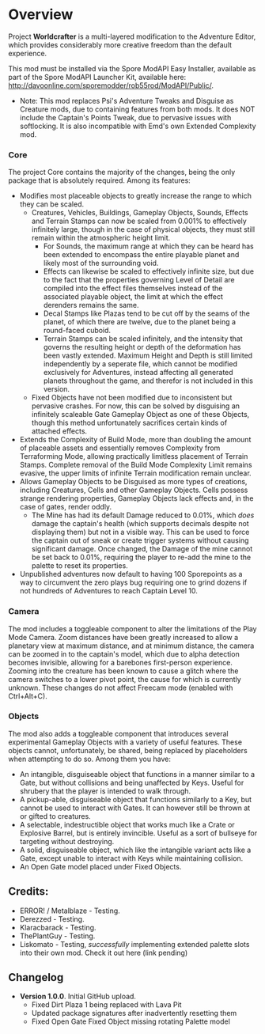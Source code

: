# Overview
Project **Worldcrafter** is a multi-layered modification to the Adventure Editor, which provides considerably more creative freedom than the default experience. 

This mod must be installed via the Spore ModAPI Easy Installer, available as part of the Spore ModAPI Launcher Kit, available here: http://davoonline.com/sporemodder/rob55rod/ModAPI/Public/.

* Note: This mod replaces Psi's Adventure Tweaks and Disguise as Creature mods, due to containing features from both mods. It does NOT include the Captain's Points Tweak, due to pervasive issues with softlocking. It is also incompatible with Emd's own Extended Complexity mod.

### Core
The project Core contains the majority of the changes, being the only package that is absolutely required. Among its features: 
* Modifies most placeable objects to greatly increase the range to which they can be scaled. 
  * Creatures, Vehicles, Buildings, Gameplay Objects, Sounds, Effects and Terrain Stamps can now be scaled from 0.001% to effectively infinitely large, though in the case of physical objects, they must still remain within the atmospheric height limit.
    * For Sounds, the maximum range at which they can be heard has been extended to encompass the entire playable planet and likely most of the surrounding void.
    * Effects can likewise be scaled to effectively infinite size, but due to the fact that the properties governing Level of Detail are compiled into the effect files themselves instead of the associated playable object, the limit at which the effect derenders remains the same.
    * Decal Stamps like Plazas tend to be cut off by the seams of the planet, of which there are twelve, due to the planet being a round-faced cuboid.
    * Terrain Stamps can be scaled infinitely, and the intensity that governs the resulting height or depth of the deformation has been vastly extended. Maximum Height and Depth is still limited independently by a seperate file, which cannot be modified exclusively for Adventures, instead affecting all generated planets throughout the game, and therefor is not included in this version.
  * Fixed Objects have not been modified due to inconsistent but pervasive crashes. For now, this can be solved by disguising an infinitely scaleable Gate Gameplay Object as one of these Objects, though this method unfortunately sacrifices certain kinds of attached effects.
* Extends the Complexity of Build Mode, more than doubling the amount of placeable assets and essentially removes Complexity from Terraforming Mode, allowing practically limitless placement of Terrain Stamps. Complete removal of the Build Mode Complexity Limit remains evasive, the upper limits of infinite Terrain modification remain unclear.
* Allows Gameplay Objects to be Disguised as more types of creations, including Creatures, Cells and other Gameplay Objects. Cells possess strange rendering properties, Gameplay Objects lack effects and, in the case of gates, render oddly.
  * The Mine has had its default Damage reduced to 0.01%, which _does_ damage the captain's health (which supports decimals despite not displaying them) but not in a visible way. This can be used to force the captain out of sneak or create trigger systems without causing significant damage. Once changed, the Damage of the mine cannot be set back to 0.01%, requiring the player to re-add the mine to the palette to reset its properties.
* Unpublished adventures now default to having 100 Sporepoints as a way to circumvent the zero plays bug requiring one to grind dozens if not hundreds of Adventures to reach Captain Level 10.

### Camera
The mod includes a toggleable component to alter the limitations of the Play Mode Camera. Zoom distances have been greatly increased to allow a planetary view at maximum distance, and at minimum distance, the camera can be zoomed in to the captain's model, which due to alpha detection becomes invisible, allowing for a barebones first-person experience. Zooming into the creature has been known to cause a glitch where the camera switches to a lower pivot point, the cause for which is currently unknown. These changes do not affect Freecam mode (enabled with Ctrl+Alt+C).

### Objects
The mod also adds a toggleable component that introduces several experimental Gameplay Objects with a variety of useful features. These objects cannot, unfortunately, be shared, being replaced by placeholders when attempting to do so. Among them you have:
* An intangible, disguiseable object that functions in a manner similar to a Gate, but without collisions and being unaffected by Keys. Useful for shrubery that the player is intended to walk through.
* A pickup-able, disguiseable object that functions similarly to a Key, but cannot be used to interact with Gates. It can however still be thrown at or gifted to creatures.
* A selectable, indestructible object that works much like a Crate or Explosive Barrel, but is entirely invincible. Useful as a sort of bullseye for targeting without destroying.
* A solid, disguiseable object, which like the intangible variant acts like a Gate, except unable to interact with Keys while maintaining collision.
* An Open Gate model placed under Fixed Objects.

## Credits:
* ERROR! / Metalblaze - Testing.
* Derezzed - Testing.
* Klaracbarack - Testing.
* ThePlantGuy - Testing.
* Liskomato - Testing, _successfully_ implementing extended palette slots into their own mod. Check it out here (link pending)

## Changelog
* **Version 1.0.0**. Initial GitHub upload.
  * Fixed Dirt Plaza 1 being replaced with Lava Pit
  * Updated package signatures after inadvertently resetting them
  * Fixed Open Gate Fixed Object missing rotating Palette model

